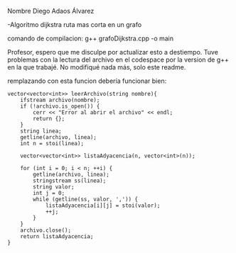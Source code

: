 Nombre Diego Adaos Álvarez

-Algoritmo dijkstra ruta mas corta en un grafo

comando de compilacion: g++ grafoDijkstra.cpp -o main

Profesor, espero que me disculpe por actualizar esto a destiempo. Tuve problemas con la lectura del archivo en el codespace por la version de g++ en la que trabajé.
No modifiqué nada más, solo este readme.

remplazando con esta funcion debería funcionar bien:

    vector<vector<int>> leerArchivo(string nombre){
        ifstream archivo(nombre);
        if (!archivo.is_open()) {
            cerr << "Error al abrir el archivo" << endl;
            return {};
        }
        string linea;
        getline(archivo, linea); 
        int n = stoi(linea);
    
        vector<vector<int>> listaAdyacencia(n, vector<int>(n));
    
        for (int i = 0; i < n; ++i) {
            getline(archivo, linea);
            stringstream ss(linea);
            string valor;
            int j = 0;
            while (getline(ss, valor, ',')) {
                listaAdyacencia[i][j] = stoi(valor);
                ++j;
            }
        }
        archivo.close();
        return listaAdyacencia;
    }
